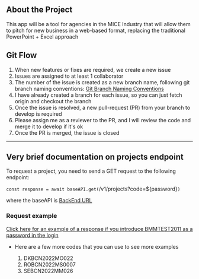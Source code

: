## About the Project

This app will be a tool for agencies in the MICE Industry that will allow them to pitch for new business in a web-based format, replacing the traditional PowerPoint + Excel approach

## Git Flow

1. When new features or fixes are required, we create a new issue
2. Issues are assigned to at least 1 collaborator
3. The number of the issue is created as a new branch name, following git branch naming conventions:
   [Git Branch Naming Conventions](https://deepsource.io/blog/git-branch-naming-conventions/)
4. I have already created a branch for each issue, so you can just fetch origin and checkout the branch
5. Once the issue is resolved, a new pull-request (PR) from your branch to develop is required
6. Please assign me as a reviewer to the PR, and I will review the code and merge it to develop if it's ok
7. Once the PR is merged, the issue is closed

---

## Very brief documentation on projects endpoint

To request a project, you need to send a GET request to the following endpoint:

`const response = await baseAPI.get(`/v1/projects?code=${password}`)`

where the baseAPI is [BackEnd URL](https://backendcuttevents.herokuapp.com)

### Request example

[Click here for an example of a response if you introduce BMMTEST2011 as a password in the login](https://backendcuttevents.herokuapp.com/v1/projects?code=BMMTEST2011)

- Here are a few more codes that you can use to see more examples

  1.  DKBCN2022MO022
  2.  ROBCN2022MS0007
  3.  SEBCN2022MM026
